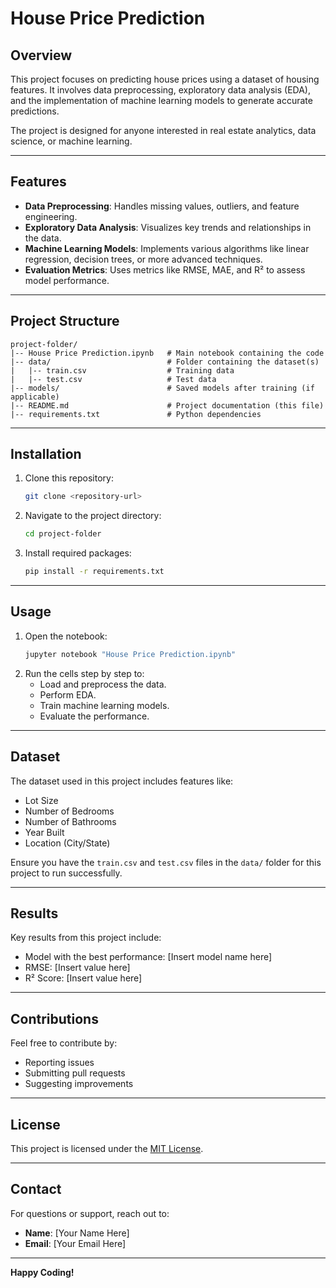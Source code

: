 # House Price Prediction

## Overview
This project focuses on predicting house prices using a dataset of housing features. It involves data preprocessing, exploratory data analysis (EDA), and the implementation of machine learning models to generate accurate predictions. 

The project is designed for anyone interested in real estate analytics, data science, or machine learning.

---

## Features
- **Data Preprocessing**: Handles missing values, outliers, and feature engineering.
- **Exploratory Data Analysis**: Visualizes key trends and relationships in the data.
- **Machine Learning Models**: Implements various algorithms like linear regression, decision trees, or more advanced techniques.
- **Evaluation Metrics**: Uses metrics like RMSE, MAE, and R² to assess model performance.

---

## Project Structure

```
project-folder/
|-- House Price Prediction.ipynb   # Main notebook containing the code
|-- data/                          # Folder containing the dataset(s)
|   |-- train.csv                  # Training data
|   |-- test.csv                   # Test data
|-- models/                        # Saved models after training (if applicable)
|-- README.md                      # Project documentation (this file)
|-- requirements.txt               # Python dependencies
```

---

## Installation
1. Clone this repository:
   ```bash
   git clone <repository-url>
   ```

2. Navigate to the project directory:
   ```bash
   cd project-folder
   ```

3. Install required packages:
   ```bash
   pip install -r requirements.txt
   ```

---

## Usage
1. Open the notebook:
   ```bash
   jupyter notebook "House Price Prediction.ipynb"
   ```
2. Run the cells step by step to:
   - Load and preprocess the data.
   - Perform EDA.
   - Train machine learning models.
   - Evaluate the performance.

---

## Dataset
The dataset used in this project includes features like:
- Lot Size
- Number of Bedrooms
- Number of Bathrooms
- Year Built
- Location (City/State)

Ensure you have the `train.csv` and `test.csv` files in the `data/` folder for this project to run successfully.

---

## Results
Key results from this project include:
- Model with the best performance: [Insert model name here]
- RMSE: [Insert value here]
- R² Score: [Insert value here]

---

## Contributions
Feel free to contribute by:
- Reporting issues
- Submitting pull requests
- Suggesting improvements

---

## License
This project is licensed under the [MIT License](LICENSE).

---

## Contact
For questions or support, reach out to:
- **Name**: [Your Name Here]
- **Email**: [Your Email Here]

---

**Happy Coding!**
